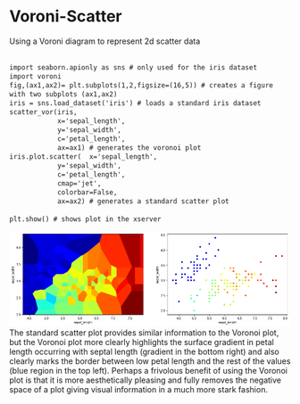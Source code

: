 # Voroni-Scatter
Using a Voroni diagram to represent 2d scatter data

```

import seaborn.apionly as sns # only used for the iris dataset
import voroni
fig,(ax1,ax2)= plt.subplots(1,2,figsize=(16,5)) # creates a figure with two subplots (ax1,ax2)
iris = sns.load_dataset('iris') # loads a standard iris dataset
scatter_vor(iris,
            x='sepal_length',
            y='sepal_width',
            c='petal_length',
            ax=ax1) # generates the voronoi plot
iris.plot.scatter(	x='sepal_length',
            y='sepal_width',
            c='petal_length',
            cmap='jet',
            colorbar=False,
            ax=ax2) # generates a standard scatter plot

plt.show() # shows plot in the xserver
```
![voroni example](/voroni.png)
The standard scatter plot provides similar information to the Voronoi plot, but the Voronoi plot more clearly highlights the surface gradient in petal length occurring with septal length (gradient in the bottom right) and also clearly marks the border between low petal length and the rest of the values (blue region in the top left).
Perhaps a frivolous benefit of using the Voronoi plot is that it is more aesthetically pleasing and fully removes the negative space of a plot giving visual information in a much more stark fashion.
